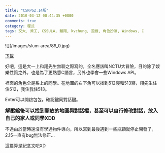 ```yaml
---
title: "CSRPG2.14版"
date: 2010-03-12 00:44:35 +0800
comments: true
category: 程式
tags: 交大, 資工, CSSULA, 鍾翔, kvchung, 遊戲, 角色扮演, Windows, C
---
```

<p>![](/images/slum-area/89_0.jpg)</p><p><a href="http://www.cs.nctu.edu.tw/~whchien/csrpg2.14.rar">下載</a></p><p>好吧，這是大一上和翔先生無聊之際寫的，全名應該叫NCTU大冒險，目的除了娛樂性質之外，也是為了更熟悉C語言，另外也學會一些Windows API。</p><p>裡面的角色全是系上的同學。在地圖的右下角可以找到512寢和513寢，翔先生住住512，我住我住513。</p><p>Enter可以開啟包包，確認鍵同對話鍵。</p><p><span style="font-size: 12pt;"><b>解壓縮後可以找到開放的地圖與對話檔，甚至可以自行修改對話，放入自己的家人或同學XDD</b></span></p><p>不過由於當時還沒有學過物件導向，所以寫到最後遇到一些瓶頸就停止開發了，2.15一直有bug無法修正...</p><p>這篇算是紀念文吧XD</p><p>&nbsp;</p>
